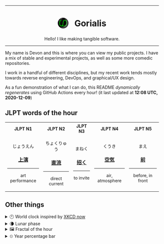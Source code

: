 ***

<h1 align="center">
<sub>
    <img src="readme/resources/avatar.png" height="36">
</sub>
&nbsp;
Gorialis
</h1>
<p align="center">
Hello! I like making tangible software.
</p>

***

My name is Devon and this is where you can view my public projects. I have a mix of stable and experimental projects, as well as some more comedic repositories.

I work in a handful of different disciplines, but my recent work tends mostly towards reverse engineering, DevOps, and graphical/UX design.

As a fun demonstration of what I can do, this README *dynamically regenerates* using GitHub Actions every hour! (it last updated at **12:08 UTC, 2020-12-09**)

<h2>JLPT words of the hour</h2>
<table>
    <tr>
        <th>JLPT N1</th>
        <th>JLPT N2</th>
        <th>JLPT N3</th>
        <th>JLPT N4</th>
        <th>JLPT N5</th>
    </tr>
    <tr>
        <td>
            <p align="center">じょうえん</p>
            <h3 align="center"><b><a href="https://jisho.org/search/%E4%B8%8A%E6%BC%94">上演</a></b></h3>
            <hr>
            <p align="center">art performance</p>
        </td>
        <td>
            <p align="center">ちょくりゅう</p>
            <h3 align="center"><b><a href="https://jisho.org/search/%E7%9B%B4%E6%B5%81">直流</a></b></h3>
            <hr>
            <p align="center">direct current</p>
        </td>
        <td>
            <p align="center">まねく</p>
            <h3 align="center"><b><a href="https://jisho.org/search/%E6%8B%9B%E3%81%8F">招く</a></b></h3>
            <hr>
            <p align="center">to invite</p>
        </td>
        <td>
            <p align="center">くうき</p>
            <h3 align="center"><b><a href="https://jisho.org/search/%E7%A9%BA%E6%B0%97">空気</a></b></h3>
            <hr>
            <p align="center">air,<wbr> atmosphere</p>
        </td>
        <td>
            <p align="center">まえ</p>
            <h3 align="center"><b><a href="https://jisho.org/search/%E5%89%8D">前</a></b></h3>
            <hr>
            <p align="center">before,<wbr> in front</p>
        </td>
    </tr>
</table>

<h2>Other things</h2>
<details>
<summary>🕛  World clock inspired by <a href="https://xkcd.com/now">XKCD now</a></summary>

> <img src="generated/now.png" width="512">

</details>
<details>
<summary>🌘 Lunar phase</summary>

The moon is approximately 84.53% through its phase (Waning Crescent).

</details>
<details>
<summary>&#x1f5bc; Fractal of the hour</summary>

> <img src="generated/fractal.png" width="512">

</details>
<details>
<summary>&#x23f2; Year percentage bar</summary>
<pre><code>2020 [██████████████████▁▁] 93.85%</code></pre>
</details>
